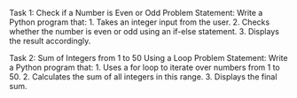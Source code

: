 Task 1: Check if a Number is Even or Odd
Problem Statement:  Write a Python program that:
                  1. 	Takes an integer input from the user.
                  2. 	Checks whether the number is even or odd using an if-else statement.
                  3. 	Displays the result accordingly.


Task 2: Sum of Integers from 1 to 50 Using a Loop 
Problem Statement: Write a Python program that:
                  1.   Uses a for loop to iterate over numbers from 1 to 50.
                  2.   Calculates the sum of all integers in this range.
                  3.   Displays the final sum.

